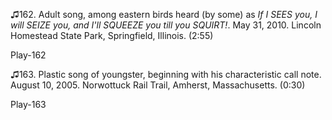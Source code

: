 ♫162. Adult song, among eastern birds heard (by some) as *If I SEES you,
I will SEIZE you, and I'll SQUEEZE you till you SQUIRT!*. May 31, 2010.
Lincoln Homestead State Park, Springfield, Illinois. (2:55)

Play-162

♫163. Plastic song of youngster, beginning with his characteristic call
note. August 10, 2005. Norwottuck Rail Trail, Amherst, Massachusetts.
(0:30)

Play-163
